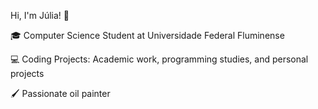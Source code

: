 Hi, I'm Júlia! 👋

🎓 Computer Science Student at Universidade Federal Fluminense

💻 Coding Projects: Academic work, programming studies, and personal projects

🖌️ Passionate oil painter
